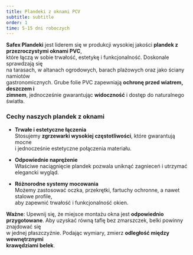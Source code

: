 ```yaml
---
title: Plandeki z oknami PCV
subtitle: subtitle
order: 1
time: 5-15 dni roboczych
---
```



**Safex Plandeki** jest liderem się w produkcji wysokiej jakości **plandek z przezroczystymi oknami PVC**,  
które łączą w sobie trwałość, estetykę i funkcjonalność. Doskonale sprawdzają się  
na tarasach, w altanach ogrodowych, barach plażowych oraz jako ściany namiotów  
gastronomicznych. Grube folie PVC zapewniają **ochronę przed wiatrem, deszczem i  
zimnem**, jednocześnie gwarantując **widoczność** i dostęp do naturalnego światła.

### Cechy naszych plandek z oknami

- **Trwałe i estetyczne łączenia**  
  Stosujemy **zgrzewarki wysokiej częstotliwości**, które gwarantują mocne  
  i jednocześnie estetyczne połączenia materiału.

- **Odpowiednie naprężenie**  
  Właściwe naciągnięcie plandek pozwala uniknąć zagnieceń i utrzymać elegancki wygląd.

- **Różnorodne systemy mocowania**  
  Możemy zastosować oczka, przekrętki, fartuchy ochronne, a nawet stalowe profile,  
  aby zapewnić trwałość i funkcjonalność okien.

**Ważne**: Upewnij się, że miejsce montażu okna jest **odpowiednio  
przygotowane**. Aby uzyskać równą taflę bez zmarszczek, belki powinny znajdować się  
w jednej płaszczyźnie. Podając wymiary, zmierz **odległość między wewnętrznymi  
krawędziami belek**.